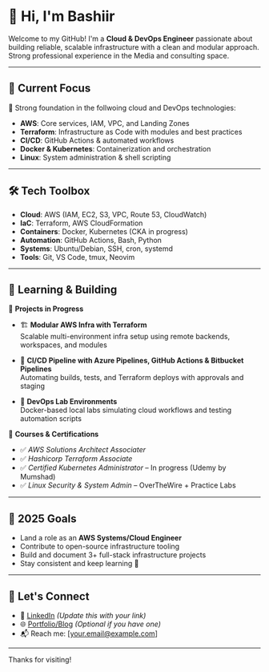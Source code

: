 # 👋 Hi, I'm Bashiir 

Welcome to my GitHub! I'm a **Cloud & DevOps Engineer** passionate about building reliable, scalable infrastructure with a clean and modular approach. Strong professional experience in the Media and consulting space. 

---

## 🚀 Current Focus

🎯 Strong foundation in the follwoing cloud and DevOps technologies:
- **AWS**: Core services, IAM, VPC, and Landing Zones
- **Terraform**: Infrastructure as Code with modules and best practices
- **CI/CD**: GitHub Actions & automated workflows
- **Docker & Kubernetes**: Containerization and orchestration
- **Linux**: System administration & shell scripting

---

## 🛠️ Tech Toolbox

- **Cloud**: AWS (IAM, EC2, S3, VPC, Route 53, CloudWatch)
- **IaC**: Terraform, AWS CloudFormation
- **Containers**: Docker, Kubernetes (CKA in progress)
- **Automation**: GitHub Actions, Bash, Python
- **Systems**: Ubuntu/Debian, SSH, cron, systemd
- **Tools**: Git, VS Code, tmux, Neovim

---

## 🧪 Learning & Building

🔨 **Projects in Progress**
- 🏗️ **Modular AWS Infra with Terraform**  
  Scalable multi-environment infra setup using remote backends, workspaces, and modules

- 🔄 **CI/CD Pipeline with Azure Pipelines, GitHub Actions & Bitbucket Pipelines**  
  Automating builds, tests, and Terraform deploys with approvals and staging

- 🐳 **DevOps Lab Environments**  
  Docker-based local labs simulating cloud workflows and testing automation scripts

📘 **Courses & Certifications**
- ✅ *AWS Solutions Architect Associater* 
- ✅ *Hashicorp Terraform Associate*
- ✅ *Certified Kubernetes Administrator* – In progress (Udemy by Mumshad)
- ✅ *Linux Security & System Admin* – OverTheWire + Practice Labs

---

## 🌱 2025 Goals

- Land a role as an **AWS Systems/Cloud Engineer**
- Contribute to open-source infrastructure tooling
- Build and document 3+ full-stack infrastructure projects
- Stay consistent and keep learning 🔁

---

## 🤝 Let's Connect

- 🔗 [LinkedIn](https://www.linkedin.com/in/yourname) *(Update this with your link)*
- 🌐 [Portfolio/Blog](https://yourdomain.com) *(Optional if you have one)*
- 📬 Reach me: [your.email@example.com]

---

Thanks for visiting!
